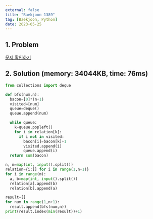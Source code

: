 ```yaml
---
external: false
title: "Baekjoon 1389"
tag: [Baekjoon, Python]
date: 2023-05-25
---
```


## 1. Problem

[문제 확인하기](https://www.acmicpc.net/problem/1389)

## 2. Solution (memory: 34044KB, time: 76ms)

```python
from collections import deque

def bfs(num,n):
  bacon=[0]*(n+1)
  visited=[num]
  queue=deque()
  queue.append(num)

  while queue:
    k=queue.popleft()
    for i in relation[k]:
      if i not in visited:
        bacon[i]=bacon[k]+1
        visited.append(i)
        queue.append(i)
  return sum(bacon)

n, m=map(int, input().split())
relation={i:[] for i in range(1,n+1)}
for i in range(m):
  a, b=map(int, input().split())
  relation[a].append(b)
  relation[b].append(a)

result=[]
for num in range(1,n+1):
  result.append(bfs(num,n))
print(result.index(min(result))+1)
```
